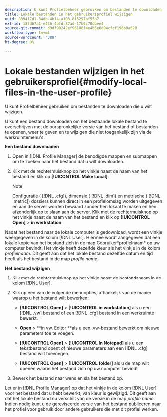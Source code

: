 ```yaml
---
description: U kunt Profielbeheer gebruiken om bestanden te downloaden die u wilt wijzigen.
title: Lokale bestanden in het gebruikersprofiel wijzigen
uuid: 839417d1-34db-4b14-a103-8f5297af55b7
exl-id: 187d67a1-e436-4bfd-87ad-17b6c70dbee4
source-git-commit: d9df90242ef96188f4e4b5e6d04cfef196b0a628
workflow-type: tm+mt
source-wordcount: '388'
ht-degree: 0%

---
```


# Lokale bestanden wijzigen in het gebruikersprofiel{#modify-local-files-in-the-user-profile}

U kunt Profielbeheer gebruiken om bestanden te downloaden die u wilt wijzigen.

U kunt een bestand downloaden om het bestaande lokale bestand te overschrijven met de oorspronkelijke versie van het bestand of bestanden te openen, weer te geven en te wijzigen die niet toegankelijk zijn via de werkruimtemenu&#39;s.

**Een bestand downloaden**

1. Open in [!DNL Profile Manager] de benodigde mappen en submappen om te zoeken naar het bestand dat u wilt downloaden.
1. Klik met de rechtermuisknop op het vinkje naast de naam van het bestand en klik op **[!UICONTROL Make Local]**.

   >[!NOTE]
   >
   >Configuratie ( [!DNL .cfg]), dimensie ( [!DNL .dim]) en metrische ( [!DNL .metric]) dossiers kunnen direct in een profielomslag worden uitgegeven en aan de server worden bewaard zonder hen lokaal te maken en hen afzonderlijk op te slaan aan de server. Klik met de rechtermuisknop op het vinkje naast de naam van het bestand en klik op **[!UICONTROL Open]** > **in werkstation**.

Nadat het bestand naar de lokale computer is gedownload, wordt een vinkje weergegeven in de kolom [!DNL User]. Hiermee wordt aangegeven dat een lokale kopie van het bestand zich in de map Gebruiker\*profielnaam* op uw computer bevindt. Het vinkje heeft dezelfde kleur als het vinkje in de kolom *profielnaam*. Dit geeft aan dat het lokale bestand dezelfde datum en tijd heeft als het bestand in de map *profile name*.

**Het bestand wijzigen**

1. Klik met de rechtermuisknop op het vinkje naast de bestandsnaam in de kolom [!DNL User].
1. Klik op een van de volgende menuopties, afhankelijk van de manier waarop u het bestand wilt bewerken:

   * **[!UICONTROL Open]** >  **[!UICONTROL in workstation]** als u een  [!DNL .vw] bestand of een  [!DNL .cfg] bestand in een werkruimte bewerkt.

   * **Open**  > **in vw. Editor **als u een .vw-bestand bewerkt om nieuwe parameters toe te voegen.

   * **[!UICONTROL Open]** >  **[!UICONTROL In Notepad]** als u een tekstbestand opent of nieuwe parameters aan een  [!DNL .cfg] bestand wilt toevoegen.

   * **[!UICONTROL Open]** >  **[!UICONTROL folder]** als u de map wilt openen waarin het bestand zich op uw computer bevindt

1. Bewerk het bestand naar wens en sla het bestand op.

Let er in [!DNL Profile Manager] op dat het vinkje in de kolom [!DNL User] voor het bestand dat u hebt bewerkt, van kleur is gewijzigd. Dit geeft aan dat het lokale bestand nu verschilt van de versie in de map *profile name*. Indien nodig kunt u de gereviseerde versie van het bestand publiceren naar het profiel voor gebruik door andere gebruikers die met dit profiel werken.
